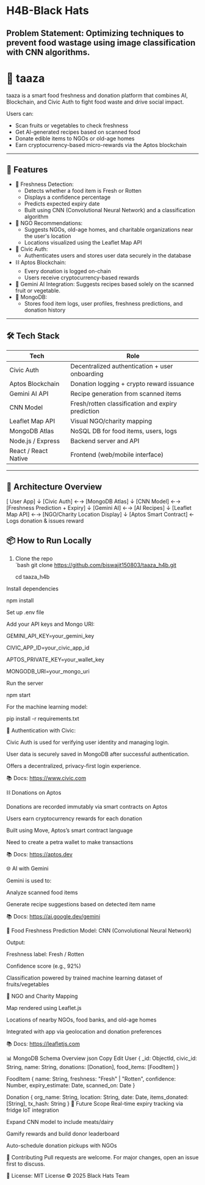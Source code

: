 # H4B-Black Hats
## Problem Statement: Optimizing techniques to prevent food wastage using image classification with CNN algorithms.
# 🍏 taaza

taaza is a smart food freshness and donation platform that combines AI, Blockchain, and Civic Auth to fight food waste and drive social impact.

Users can:
- Scan fruits or vegetables to check freshness
- Get AI-generated recipes based on scanned food
- Donate edible items to NGOs or old-age homes
- Earn cryptocurrency-based micro-rewards via the Aptos blockchain

---

## 🚀 Features

- 🍅 Freshness Detection:
  - Detects whether a food item is Fresh or Rotten
  - Displays a confidence percentage
  - Predicts expected expiry date
  - Built using CNN (Convolutional Neural Network) and a classification algorithm
- 🏥 NGO Recommendations:
  - Suggests NGOs, old-age homes, and charitable organizations near the user's location
  - Locations visualized using the Leaflet Map API
- 🔐 Civic Auth:
  - Authenticates users and stores user data securely in the database
- ⛓️ Aptos Blockchain:
  - Every donation is logged on-chain
  - Users receive cryptocurrency-based rewards
- 🧠 Gemini AI Integration: Suggests recipes based solely on the scanned fruit or vegetable.
- 💾 MongoDB:
  - Stores food item logs, user profiles, freshness predictions, and donation history

---

## 🛠️ Tech Stack

| Tech               | Role                                                         |
|--------------------|--------------------------------------------------------------|
| Civic Auth     | Decentralized authentication + user onboarding               |
| Aptos Blockchain| Donation logging + crypto reward issuance                   |
| Gemini AI API  | Recipe generation from scanned items                         |
| CNN Model      | Fresh/rotten classification and expiry prediction            |
| Leaflet Map API| Visual NGO/charity mapping                                   |             
| MongoDB Atlas  | NoSQL DB for food items, users, logs                         |
| Node.js / Express | Backend server and API                                    |
| React / React Native | Frontend (web/mobile interface)                        |

---

## 🧩 Architecture Overview

[ User App]
↓
[Civic Auth] ←→ [MongoDB Atlas]
↓
[CNN Model] ←→ [Freshness Prediction + Expiry]
↓
[Gemini AI] ←→ [AI Recipes]
↓
[Leaflet Map API] ←→ [NGO/Charity Location Display]
↓
[Aptos Smart Contract] ← Logs donation & issues reward

## 📦 How to Run Locally

1. Clone the repo  
   `bash
   git clone https://github.com/biswajit150803/taaza_h4b.git

   cd taaza_h4b

Install dependencies

npm install

Set up .env file

Add your API keys and Mongo URI:

GEMINI_API_KEY=your_gemini_key

CIVIC_APP_ID=your_civic_app_id

APTOS_PRIVATE_KEY=your_wallet_key

MONGODB_URI=your_mongo_uri

Run the server

npm start

For the machine learning model:

pip install -r requirements.txt

🔐 Authentication with Civic:

Civic Auth is used for verifying user identity and managing login.

User data is securely saved in MongoDB after successful authentication.

Offers a decentralized, privacy-first login experience.

📚 Docs: https://www.civic.com

⛓️ Donations on Aptos

Donations are recorded immutably via smart contracts on Aptos

Users earn cryptocurrency rewards for each donation

Built using Move, Aptos’s smart contract language

Need to create a petra wallet to make transactions

📚 Docs: https://aptos.dev

🌐 AI with Gemini

Gemini is used to:

Analyze scanned food items

Generate recipe suggestions based on detected item name

📚 Docs: https://ai.google.dev/gemini

🧠 Food Freshness Prediction
Model: CNN (Convolutional Neural Network)

Output:

Freshness label: Fresh / Rotten

Confidence score (e.g., 92%)

Classification powered by trained machine learning dataset of fruits/vegetables

📍 NGO and Charity Mapping

Map rendered using Leaflet.js

Locations of nearby NGOs, food banks, and old-age homes

Integrated with app via geolocation and donation preferences

📚 Docs: https://leafletjs.com

📊 MongoDB Schema Overview
json
Copy
Edit
User {
  _id: ObjectId,
  civic_id: String,
  name: String,
  donations: [Donation],
  food_items: [FoodItem]
}

FoodItem {
  name: String,
  freshness: "Fresh" | "Rotten",
  confidence: Number,
  expiry_estimate: Date,
  scanned_on: Date
}

Donation {
  org_name: String,
  location: String,
  date: Date,
  items_donated: [String],
  tx_hash: String
}
🌱 Future Scope
Real-time expiry tracking via fridge IoT integration

Expand CNN model to include meats/dairy

Gamify rewards and build donor leaderboard

Auto-schedule donation pickups with NGOs

🤝 Contributing
Pull requests are welcome. For major changes, open an issue first to discuss.

📜 License:
MIT License © 2025 Black Hats Team
